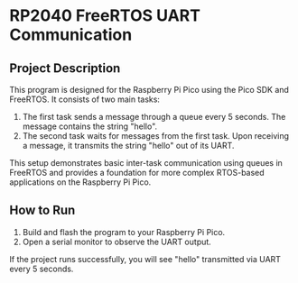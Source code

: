 # RP2040 FreeRTOS UART Communication

## Project Description
This program is designed for the Raspberry Pi Pico using the Pico SDK and FreeRTOS. It consists of two main tasks:

1. The first task sends a message through a queue every 5 seconds. The message contains the string "hello".
2. The second task waits for messages from the first task. Upon receiving a message, it transmits the string "hello" out of its UART.

This setup demonstrates basic inter-task communication using queues in FreeRTOS and provides a foundation for more complex RTOS-based applications on the Raspberry Pi Pico.

## How to Run
1. Build and flash the program to your Raspberry Pi Pico.
2. Open a serial monitor to observe the UART output.

If the project runs successfully, you will see "hello" transmitted via UART every 5 seconds.
